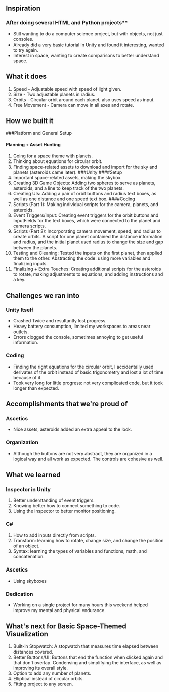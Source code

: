 ## Inspiration
### After doing several HTML and Python projects**
- Still wanting to do a computer science project, but with objects, not just consoles.
- Already did a very basic tutorial in Unity and found it interesting, wanted to try again. 
- Interest in space, wanting to create comparisons to better understand space.
## What it does
1. Speed - Adjustable speed with speed of light given.
2. Size - Two adjustable planets in radius.
3. Orbits - Circular orbit around each planet, also uses speed as input.
4. Free Movement - Camera can move in all axes and rotate.
## How we built it
###Platform and General Setup
#### Planning + Asset Hunting
1. Going for a space theme with planets.
2. Thinking about equations for circular orbit.
3. Finding space-related assets to download and import for the sky and planets (asteroids came later).
###Unity
####Setup
1. Important space-related assets, making the skybox.
2. Creating 3D Game Objects: Adding two spheres to serve as planets, asteroids, and a line to keep track of the two planets. 
3. Creating UIs: Adding a pair of orbit buttons and radius text boxes, as well as one distance and one speed text box.
####Coding
1. Scripts (Part 1): Making individual scripts for the camera, planets, and asteroids.
2. Event Triggers/Input: Creating event triggers for the orbit buttons and InputFields for the text boxes, which were connected to the planet and camera scripts.
3. Scripts (Part 2): Incorporating camera movement, speed, and radius to create orbits. A script for one planet contained the distance information and radius, and the initial planet used radius to change the size and gap between the planets.
4. Testing and Cleaning: Tested the inputs on the first planet, then applied them to the other. Abstracting the code: using more variables and finalizing inputs.
5. Finalizing + Extra Touches: Creating additional scripts for the asteroids to rotate, making adjustments to equations, and adding instructions and a key.
## Challenges we ran into
### Unity Itself
- Crashed Twice and resultantly lost progress.
- Heavy battery consumption, limited my workspaces to areas near outlets.
- Errors clogged the console, sometimes annoying to get useful information.
### Coding
- Finding the right equations for the circular orbit, I accidentally used derivates of the orbit instead of basic trigonometry and lost a lot of time because of it.
- Took very long for little progress: not very complicated code, but it took longer than expected.
## Accomplishments that we're proud of
### Ascetics
- Nice assets, asteroids added an extra appeal to the look.
### Organization
- Although the buttons are not very abstract, they are organized in a logical way and all work as expected. The controls are cohesive as well.
## What we learned
### Inspector in Unity
1. Better understanding of event triggers.
2. Knowing better how to connect something to code.
3. Using the inspector to better monitor positioning.
### C#
1. How to add inputs directly from scripts.
2. Transform: learning how to rotate, change size, and change the position of an object.
3. Syntax: learning the types of variables and functions, math, and concatenation.
### Ascetics
- Using skyboxes
### Dedication
- Working on a single project for many hours this weekend helped improve my mental and physical endurance.
## What's next for Basic Space-Themed Visualization
1. Built-in Stopwatch: A stopwatch that measures time elapsed between distances covered.
2. Better Buttons/UI: Buttons that end the function when clicked again and that don't overlap. Condensing and simplifying the interface, as well as improving its overall style.
3. Option to add any number of planets.
4. Elliptical instead of circular orbits.
5. Fitting project to any screen.
